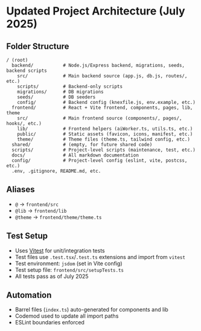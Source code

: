 # Updated Project Architecture (July 2025)

## Folder Structure

```
/ (root)
  backend/           # Node.js/Express backend, migrations, seeds, backend scripts
    src/             # Main backend source (app.js, db.js, routes/, etc.)
    scripts/         # Backend-only scripts
    migrations/      # DB migrations
    seeds/           # DB seeders
    config/          # Backend config (knexfile.js, env.example, etc.)
  frontend/          # React + Vite frontend, components, pages, lib, theme
    src/             # Main frontend source (components/, pages/, hooks/, etc.)
    lib/             # Frontend helpers (aiWorker.ts, utils.ts, etc.)
    public/          # Static assets (favicon, icons, manifest, etc.)
    theme/           # Theme files (theme.ts, tailwind config, etc.)
  shared/            # (empty, for future shared code)
  scripts/           # Project-level scripts (maintenance, test, etc.)
  docs/              # All markdown documentation
  config/            # Project-level config (eslint, vite, postcss, etc.)
  .env, .gitignore, README.md, etc.
```

## Aliases
- `@` → `frontend/src`
- `@lib` → `frontend/lib`
- `@theme` → `frontend/theme/theme.ts`

## Test Setup
- Uses [Vitest](https://vitest.dev/) for unit/integration tests
- Test files use `.test.tsx`/`.test.ts` extensions and import from `vitest`
- Test environment: `jsdom` (set in Vite config)
- Test setup file: `frontend/src/setupTests.ts`
- All tests pass as of July 2025

## Automation
- Barrel files (`index.ts`) auto-generated for components and lib
- Codemod used to update all import paths
- ESLint boundaries enforced 